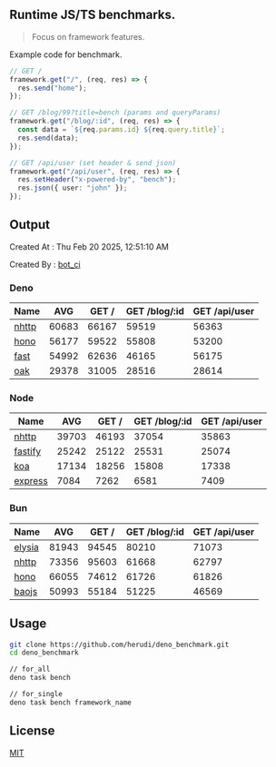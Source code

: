 ## Runtime JS/TS benchmarks.

> Focus on framework features.

Example code for benchmark.
```ts
// GET /
framework.get("/", (req, res) => {
  res.send("home");
});

// GET /blog/99?title=bench (params and queryParams)
framework.get("/blog/:id", (req, res) => {
  const data = `${req.params.id} ${req.query.title}`;
  res.send(data);
});

// GET /api/user (set header & send json)
framework.get("/api/user", (req, res) => {
  res.setHeader("x-powered-by", "bench");
  res.json({ user: "john" });
});
```

## Output
Created At : Thu Feb 20 2025, 12:51:10 AM

Created By : [bot_ci](https://github.com/herudi/deno_benchmarks/commits?author=github-actions%5Bbot%5D)


### Deno
|Name|AVG|GET /|GET /blog/:id|GET /api/user|
|----|----|----|----|----|
|[nhttp](https://github.com/nhttp/nhttp)|60683|66167|59519|56363|
|[hono](https://github.com/honojs/hono)|56177|59522|55808|53200|
|[fast](https://github.com/danteissaias/fast)|54992|62636|46165|56175|
|[oak](https://github.com/oakserver/oak)|29378|31005|28516|28614|
  


### Node
|Name|AVG|GET /|GET /blog/:id|GET /api/user|
|----|----|----|----|----|
|[nhttp](https://github.com/nhttp/nhttp)|39703|46193|37054|35863|
|[fastify](https://github.com/fastify/fastify)|25242|25122|25531|25074|
|[koa](https://github.com/koajs/koa)|17134|18256|15808|17338|
|[express](https://github.com/expressjs/express)|7084|7262|6581|7409|
  


### Bun
|Name|AVG|GET /|GET /blog/:id|GET /api/user|
|----|----|----|----|----|
|[elysia](https://github.com/elysiajs/elysia)|81943|94545|80210|71073|
|[nhttp](https://github.com/nhttp/nhttp)|73356|95603|61668|62797|
|[hono](https://github.com/honojs/hono)|66055|74612|61726|61826|
|[baojs](https://github.com/mattreid1/baojs)|50993|55184|51225|46569|
  



## Usage

```bash
git clone https://github.com/herudi/deno_benchmark.git
cd deno_benchmark

// for_all
deno task bench

// for_single
deno task bench framework_name
```

## License

[MIT](LICENSE)

